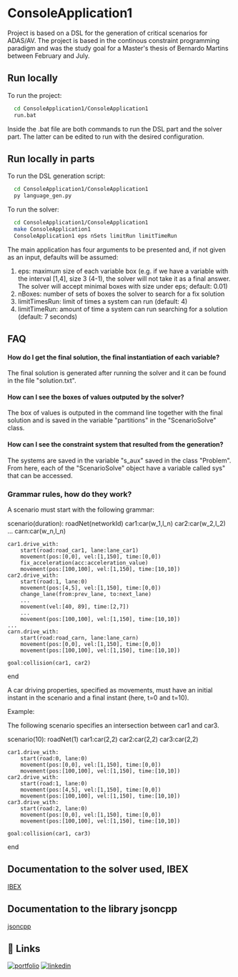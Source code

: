 
# ConsoleApplication1

Project is based on a DSL for the generation of critical scenarios for ADAS/AV. The project is based in the continous constraint programming paradigm and was the study goal for a Master's thesis of Bernardo Martins between February and July.


## Run locally

To run the project:
```bash
  cd ConsoleApplication1/ConsoleApplication1
  run.bat
```

Inside the .bat file are both commands to run the DSL part and the solver part. The latter can be edited to run with the desired configuration.


## Run locally in parts

To run the DSL generation script:
```bash
  cd ConsoleApplication1/ConsoleApplication1
  py language_gen.py
```

To run the solver:
```bash
  cd ConsoleApplication1/ConsoleApplication1
  make ConsoleApplication1
  ConsoleApplication1 eps nSets limitRun limitTimeRun
```

The main application has four arguments to be presented and, if not given as an input, defaults will be assumed:
1. eps: maximum size of each variable box (e.g. if we have a variable with the interval [1,4], size 3 (4-1), the solver will not take it as a final answer. The solver will accept minimal boxes with size under eps; default: 0.01)
2. nBoxes: number of sets of boxes the solver to search for a fix solution
3. limitTimesRun: limit of times a system can run (default: 4)
4. limitTimeRun: amount of time a system can run searching for a solution (default: 7 seconds)


## FAQ

#### How do I get the final solution, the final instantiation of each variable?

The final solution is generated after running the solver and it can be found in the file "solution.txt".

#### How can I see the boxes of values outputed by the solver?

The box of values is outputed in the command line together with the final solution and is saved in the variable "partitions" in the "ScenarioSolve" class.

#### How can I see the constraint system that resulted from the generation?

The systems are saved in the variable "s_aux" saved in the class "Problem". From here, each of the "ScenarioSolve" object have a variable called 
sys" that can be accessed.

### Grammar rules, how do they work?

A scenario must start with the following grammar:

scenario(duration):
    roadNet(networkId)
    car1:car(w_1,l_n)
    car2:car(w_2,l_2)
    ...
    carn:car(w_n,l_n)

    car1.drive_with:
        start(road:road_car1, lane:lane_car1)
        movement(pos:[0,0], vel:[1,150], time:[0,0])
        fix_acceleration(acc:acceleration_value)
        movement(pos:[100,100], vel:[1,150], time:[10,10])
    car2.drive_with:
        start(road:1, lane:0)
        movement(pos:[4,5], vel:[1,150], time:[0,0])
        change_lane(from:prev_lane, to:next_lane)
        ...
        movement(vel:[40, 89], time:[2,7])
        ...
        movement(pos:[100,100], vel:[1,150], time:[10,10])
    ...
    carn.drive_with:
        start(road:road_carn, lane:lane_carn)
        movement(pos:[0,0], vel:[1,150], time:[0,0])
        movement(pos:[100,100], vel:[1,150], time:[10,10])

    goal:collision(car1, car2)
end


A car driving properties, specified as movements, must have an initial instant in the scenario and a final instant (here, t=0 and t=10).

Example:

The following scenario specifies an intersection between car1 and car3.

scenario(10):
    roadNet(1)
    car1:car(2,2)
    car2:car(2,2)
    car3:car(2,2)

    car1.drive_with:
        start(road:0, lane:0)
        movement(pos:[0,0], vel:[1,150], time:[0,0])
        movement(pos:[100,100], vel:[1,150], time:[10,10])
    car2.drive_with:
        start(road:1, lane:0)
        movement(pos:[4,5], vel:[1,150], time:[0,0])
        movement(pos:[100,100], vel:[1,150], time:[10,10])
    car3.drive_with:
        start(road:2, lane:0)
        movement(pos:[0,0], vel:[1,150], time:[0,0])
        movement(pos:[100,100], vel:[1,150], time:[10,10])

    goal:collision(car1, car3)
end


## Documentation to the solver used, IBEX

[IBEX](http://www.ibex-lib.org/doc/)

## Documentation to the library jsoncpp

[jsoncpp](https://github.com/open-source-parsers/jsoncpp)


## 🔗 Links
[![portfolio](https://img.shields.io/badge/my_portfolio-000?style=for-the-badge&logo=ko-fi&logoColor=white)](https://github.com/bernardo-martins/)
[![linkedin](https://img.shields.io/badge/linkedin-0A66C2?style=for-the-badge&logo=linkedin&logoColor=white)](https://www.linkedin.com/in/bernardo-martins24/)
